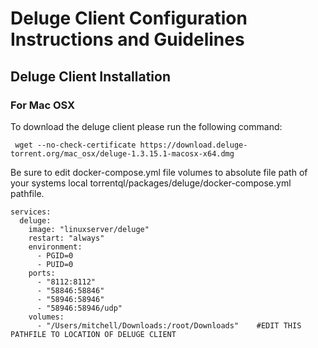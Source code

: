 # Deluge Client Configuration Instructions and Guidelines

## Deluge Client Installation

### For Mac OSX
To download the deluge client please run the following command:

``` wget --no-check-certificate https://download.deluge-torrent.org/mac_osx/deluge-1.3.15.1-macosx-x64.dmg```


Be sure to edit docker-compose.yml file volumes to absolute file path of your systems local torrentql/packages/deluge/docker-compose.yml pathfile.

```version: '3.3'
services:
  deluge:
    image: "linuxserver/deluge"
    restart: "always"
    environment:
      - PGID=0
      - PUID=0
    ports:
      - "8112:8112"
      - "58846:58846"
      - "58946:58946"
      - "58946:58946/udp"
    volumes:
      - "/Users/mitchell/Downloads:/root/Downloads"    #EDIT THIS PATHFILE TO LOCATION OF DELUGE CLIENT
```



